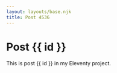 ```yaml
---
layout: layouts/base.njk
title: Post 4536
---
```


# Post {{ id }}

This is post {{ id }} in my Eleventy project.

